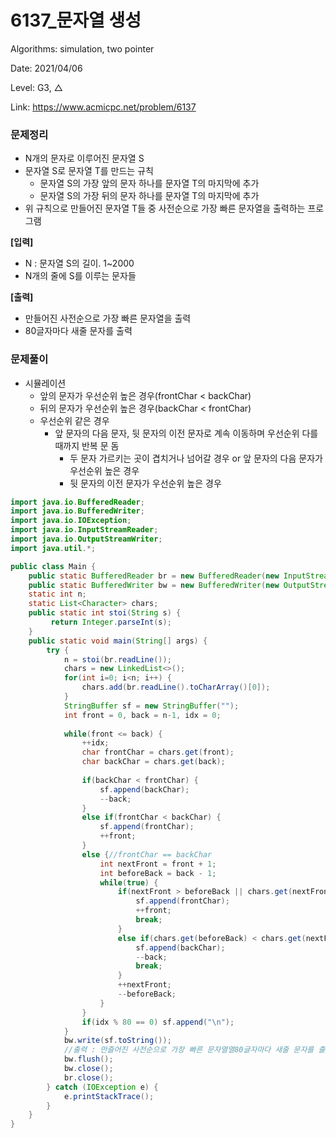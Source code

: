 # 6137_문자열 생성

Algorithms: simulation, two pointer

Date: 2021/04/06

Level: G3, △

Link: https://www.acmicpc.net/problem/6137

### 문제정리

- N개의 문자로 이루어진 문자열 S
- 문자열 S로 문자열 T를 만드는 규칙
    - 문자열 S의 가장 앞의 문자 하나를 문자열 T의 마지막에 추가
    - 문자열 S의 가장 뒤의 문자 하나를 문자열 T의 마지막에 추가
- 위 규칙으로 만들어진 문자열 T들 중 사전순으로 가장 빠른 문자열을 출력하는 프로그램

**[입력]**

- N : 문자열 S의 길이. 1~2000
- N개의 줄에 S를 이루는 문자들

**[출력]**

- 만들어진 사전순으로 가장 빠른 문자열을 출력
- 80글자마다 새줄 문자를 출력

### 문제풀이

- 시뮬레이션
    - 앞의 문자가 우선순위 높은 경우(frontChar < backChar)
    - 뒤의 문자가 우선순위 높은 경우(backChar < frontChar)
    - 우선순위 같은 경우
        - 앞 문자의 다음 문자, 뒷 문자의 이전 문자로 계속 이동하며 우선순위 다를 때까지 반복 문 돔
            - 두 문자 가르키는 곳이 겹치거나 넘어갈 경우 or 앞 문자의 다음 문자가 우선순위 높은 경우
            - 뒷 문자의 이전 문자가 우선순위 높은 경우

```java
import java.io.BufferedReader;
import java.io.BufferedWriter;
import java.io.IOException;
import java.io.InputStreamReader;
import java.io.OutputStreamWriter;
import java.util.*;

public class Main {
	public static BufferedReader br = new BufferedReader(new InputStreamReader(System.in));
	public static BufferedWriter bw = new BufferedWriter(new OutputStreamWriter(System.out));	
	static int n;
	static List<Character> chars;
	public static int stoi(String s) {
		 return Integer.parseInt(s);
	}
	public static void main(String[] args) {
		try {
			n = stoi(br.readLine());
			chars = new LinkedList<>();
			for(int i=0; i<n; i++) {
				chars.add(br.readLine().toCharArray()[0]);
			}
			StringBuffer sf = new StringBuffer("");
			int front = 0, back = n-1, idx = 0;
			
			while(front <= back) {
				++idx;
				char frontChar = chars.get(front);
				char backChar = chars.get(back);
				
				if(backChar < frontChar) {
					sf.append(backChar);
					--back;
				}
				else if(frontChar < backChar) {
					sf.append(frontChar);
					++front;
				}
				else {//frontChar == backChar
					int nextFront = front + 1;
					int beforeBack = back - 1;
					while(true) {
						if(nextFront > beforeBack || chars.get(nextFront) < chars.get(beforeBack)) {
							sf.append(frontChar);
							++front;
							break;
						}
						else if(chars.get(beforeBack) < chars.get(nextFront)){
							sf.append(backChar);
							--back;
							break;
						}
						++nextFront;
						--beforeBack;
					}
				}
				if(idx % 80 == 0) sf.append("\n");
			}
			bw.write(sf.toString());
			//출력 : 만즐어진 사전순으로 가장 빠른 문자열열80글자마다 새줄 문자를 출력해야 한다.
			bw.flush();
			bw.close();
			br.close();
		} catch (IOException e) {
			e.printStackTrace();
		}
	}
}
```